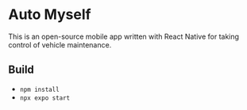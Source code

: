 # Auto Myself

This is an open-source mobile app written with React Native for taking control of vehicle maintenance.

## Build

- `npm install`
- `npx expo start`
